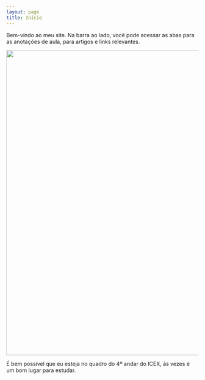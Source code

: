 ```yaml
---
layout: page
title: Início
---
```


Bem-vindo ao meu site. Na barra ao lado, você pode acessar as abas para as anotações de aula, para artigos e links relevantes.

<img src="https://github.com/SubGui/subgui.github.io/blob/master/images/alphonse.jpeg?raw=true" width="600" height="800">

É bem possível que eu esteja no quadro do 4º andar do ICEX, às vezes é um bom lugar para estudar. 
